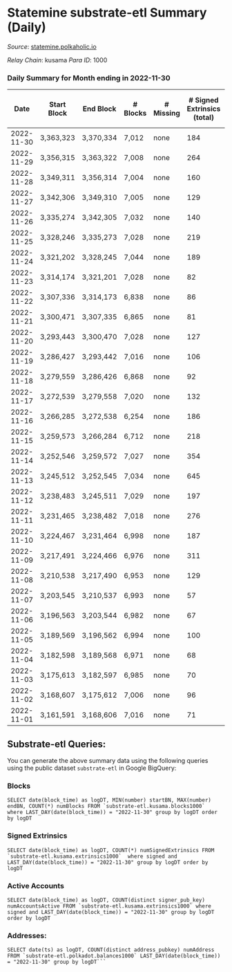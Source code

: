 # Statemine substrate-etl Summary (Daily)

_Source_: [statemine.polkaholic.io](https://statemine.polkaholic.io)

*Relay Chain*: kusama
*Para ID*: 1000



### Daily Summary for Month ending in 2022-11-30


| Date | Start Block | End Block | # Blocks | # Missing | # Signed Extrinsics (total) | # Active Accounts | # Addresses with Balances | # Events | # Transfers | # XCM Transfers In | # XCM Transfers Out |
| ---- | ----------- | --------- | -------- | --------- | --------------------------- | ----------------- | ------------------------- | -------- | ----------- | ------------------ | ------------------- |
| 2022-11-30 | 3,363,323 | 3,370,334 | 7,012 | none  | 184 | 61 | 48,531 | 18,390 | 3,050 ($5.05) | 46 ($8,138.33) | 30 ($18,246.29) |
| 2022-11-29 | 3,356,315 | 3,363,322 | 7,008 | none  | 264 | 95 | 48,499 | 20,053 | 4,212 ($2.02) | 25 ($5,063.16) | 28 ($9,983.34) |
| 2022-11-28 | 3,349,311 | 3,356,314 | 7,004 | none  | 160 | 84 | 48,488 | 18,251 | 2,853 ($82.07) | 55 ($11,378.51) | 29 ($7,456.85) |
| 2022-11-27 | 3,342,306 | 3,349,310 | 7,005 | none  | 129 | 28 | 48,490 | 17,274 | 2,276 ($1.68) | 76 ($12,429.42) | 18 ($26,416.83) |
| 2022-11-26 | 3,335,274 | 3,342,305 | 7,032 | none  | 140 | 35 |  | 17,731 | 2,519 ($1.33) | 81 ($8,807.76) | 41 ($9,234.07) |
| 2022-11-25 | 3,328,246 | 3,335,273 | 7,028 | none  | 219 | 28 | 48,456 | 19,936 | 4,207 ($1.33) | 128 ($1,607.95) | 8 ($3,850.77) |
| 2022-11-24 | 3,321,202 | 3,328,245 | 7,044 | none  | 189 | 36 | 48,380 | 23,299 | 3,748 ($2.52) | 44 ($5,166.79) | 34 ($67,032.53) |
| 2022-11-23 | 3,314,174 | 3,321,201 | 7,028 | none  | 82 | 34 | 47,599 | 16,331 | 1,694 ($19.89) | 30 ($336,680) | 13 ($3,631.65) |
| 2022-11-22 | 3,307,336 | 3,314,173 | 6,838 | none  | 86 | 27 |  | 15,994 | 1,637 ($0.85) | 41 ($4,613.71) | 26 ($8,468.67) |
| 2022-11-21 | 3,300,471 | 3,307,335 | 6,865 | none  | 81 | 35 | 47,565 | 15,957 | 1,685 ($0.98) | 23 ($3,999.56) | 10 ($5,827.04) |
| 2022-11-20 | 3,293,443 | 3,300,470 | 7,028 | none  | 127 | 41 | 47,547 | 17,208 | 2,253 ($7.87) | 39 ($29,694.72) | 19 ($5,513.25) |
| 2022-11-19 | 3,286,427 | 3,293,442 | 7,016 | none  | 106 | 45 |  | 16,949 | 2,071 ($2.26) | 22 ($2,930.64) | 17 ($92,003.95) |
| 2022-11-18 | 3,279,559 | 3,286,426 | 6,868 | none  | 92 | 30 |  | 16,147 | 1,787 ($3.51) | 29 ($6,131.60) | 16 ($5,267.48) |
| 2022-11-17 | 3,272,539 | 3,279,558 | 7,020 | none  | 132 | 38 |  | 17,191 | 2,358 ($6.30) | 21 ($20,026.62) | 11 ($2,706.58) |
| 2022-11-16 | 3,266,285 | 3,272,538 | 6,254 | none  | 186 | 52 | 47,403 | 16,936 | 3,294 ($1,292.66) | 35 ($8,164.11) | 22 ($7,901.97) |
| 2022-11-15 | 3,259,573 | 3,266,284 | 6,712 | none  | 218 | 56 |  | 18,382 | 3,551 ($11.57) | 40 ($1,808.58) | 31 ($20,527.64) |
| 2022-11-14 | 3,252,546 | 3,259,572 | 7,027 | none  | 354 | 57 | 47,243 | 20,857 | 4,696 ($12.86) | 46 ($14,759.14) | 33 ($30,735.28) |
| 2022-11-13 | 3,245,512 | 3,252,545 | 7,034 | none  | 645 | 83 |  | 23,598 | 5,995 ($23.70) | 56 ($4,711.83) | 35 ($17,430.61) |
| 2022-11-12 | 3,238,483 | 3,245,511 | 7,029 | none  | 197 | 38 | 46,756 | 18,958 | 3,418 ($29.67) | 72 ($72,357.86) | 35 ($11,662.83) |
| 2022-11-11 | 3,231,465 | 3,238,482 | 7,018 | none  | 276 | 57 |  | 20,126 | 3,963 ($33.59) | 103 ($41,772.80) | 53 ($24,004.16) |
| 2022-11-10 | 3,224,467 | 3,231,464 | 6,998 | none  | 187 | 47 |  | 18,702 | 3,078 ($17.05) | 102 ($71,588.88) | 67 ($83,406.81) |
| 2022-11-09 | 3,217,491 | 3,224,466 | 6,976 | none  | 311 | 56 |  | 21,044 | 4,351 ($66.91) | 186 ($136,617) | 108 ($76,951.95) |
| 2022-11-08 | 3,210,538 | 3,217,490 | 6,953 | none  | 129 | 37 |  | 17,318 | 2,302 ($2.93) | 77 ($55,896.68) | 41 ($25,266.73) |
| 2022-11-07 | 3,203,545 | 3,210,537 | 6,993 | none  | 57 | 23 |  | 15,958 | 1,341 ($1.00) | 47 ($97,504.98) | 29 ($11,962.86) |
| 2022-11-06 | 3,196,563 | 3,203,544 | 6,982 | none  | 67 | 34 |  | 15,896 | 1,413 ($35.25) | 29 ($3,894.71) | 16 ($7,301.32) |
| 2022-11-05 | 3,189,569 | 3,196,562 | 6,994 | none  | 100 | 40 | 46,455 | 16,990 | 2,094 ($54.13) | 63 ($12,902.28) | 44 ($52,411.94) |
| 2022-11-04 | 3,182,598 | 3,189,568 | 6,971 | none  | 68 | 26 | 46,439 | 16,096 | 1,425 ($29.83) | 58 ($7,966.41) | 31 ($8,850.46) |
| 2022-11-03 | 3,175,613 | 3,182,597 | 6,985 | none  | 70 | 31 | 46,424 | 15,993 | 1,487 ($1.16) | 25 ($10,386.82) | 22 ($18,591.36) |
| 2022-11-02 | 3,168,607 | 3,175,612 | 7,006 | none  | 96 | 44 | 46,416 | 17,011 | 2,081 ($31.01) | 69 ($39,806.51) | 44 ($59,981.05) |
| 2022-11-01 | 3,161,591 | 3,168,606 | 7,016 | none  | 71 | 34 | 46,401 | 16,077 | 1,453 ($1.56) | 39 ($21,747.34) | 13 ($4,191.04) |

## Substrate-etl Queries:
You can generate the above summary data using the following queries using the public dataset `substrate-etl` in Google BigQuery:


### Blocks
```
SELECT date(block_time) as logDT, MIN(number) startBN, MAX(number) endBN, COUNT(*) numBlocks FROM `substrate-etl.kusama.blocks1000`  where LAST_DAY(date(block_time)) = "2022-11-30" group by logDT order by logDT
```


### Signed Extrinsics
```
SELECT date(block_time) as logDT, COUNT(*) numSignedExtrinsics FROM `substrate-etl.kusama.extrinsics1000`  where signed and LAST_DAY(date(block_time)) = "2022-11-30" group by logDT order by logDT
```


### Active Accounts
```
SELECT date(block_time) as logDT, COUNT(distinct signer_pub_key) numAccountsActive FROM `substrate-etl.kusama.extrinsics1000` where signed and LAST_DAY(date(block_time)) = "2022-11-30" group by logDT order by logDT
```


### Addresses:
```
SELECT date(ts) as logDT, COUNT(distinct address_pubkey) numAddress FROM `substrate-etl.polkadot.balances1000` LAST_DAY(date(block_time)) = "2022-11-30" group by logDT```

